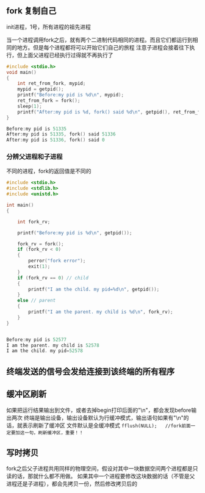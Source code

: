 ## fork 复制自己
init进程，1号，所有进程的祖先进程

当一个进程调用fork之后，就有两个二进制代码相同的进程。而且它们都运行到相同的地方。但是每个进程都将可以开始它们自己的旅程
注意子进程会接着往下执行，但上面父进程已经执行过得就不再执行了
```cpp
#include <stdio.h>
void main()
{
    int ret_from_fork, mypid;
    mypid = getpid();
    printf("Before:my pid is %d\n", mypid);
    ret_from_fork = fork();
    sleep(1);
    printf("After:my pid is %d, fork() said %d\n", getpid(), ret_from_fork);
}

Before:my pid is 51335
After:my pid is 51335, fork() said 51336
After:my pid is 51336, fork() said 0
```

### 分辨父进程和子进程
不同的进程，fork的返回值是不同的

```cpp
#include <stdio.h>
#include <stdlib.h>
#include <unistd.h>

int main()
{

    int fork_rv;

    printf("Before:my pid is %d\n", getpid());

    fork_rv = fork();
    if (fork_rv < 0)
    {
        perror("fork error");
        exit(1);
    }
    if (fork_rv == 0) // child
    {
        printf("I am the child. my pid=%d\n", getpid());
    }
    else // parent
    {
        printf("I am the parent. my child is %d\n", fork_rv);
    }
}


Before:my pid is 52577
I am the parent. my child is 52578
I am the child. my pid=52578
```


## 终端发送的信号会发给连接到该终端的所有程序


## 缓冲区刷新
如果把运行结果输出到文件，或者去掉begin打印后面的"\n"，都会发现before输出两次
终端是输出设备，输出设备默认为行缓冲模式，输出语句如果有"\n"的话，就表示刷新了缓冲区
文件默认是全缓冲模式
```fflush(NULL);   //fork前面一定要加这一句，刷新缓冲区，重要！！```


## 写时拷贝
fork之后父子进程共用同样的物理空间，假设对其中一块数据空间两个进程都是只读的话，那就什么都不用做。
如果其中一个进程要修改这块数据的话（不管是父进程还是子进程），都会先拷贝一份，然后修改拷贝后的
